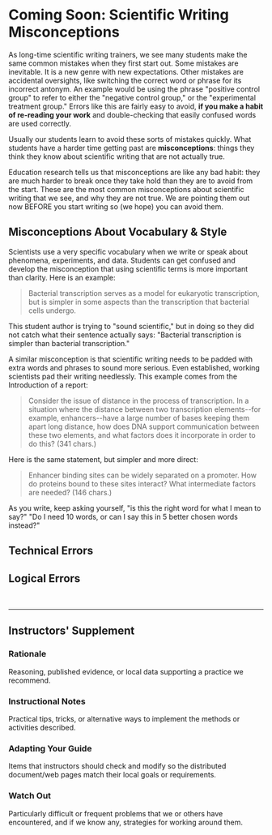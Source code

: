 # Coming Soon: Scientific Writing Misconceptions

As long-time scientific writing trainers, we see many students make the same common mistakes when they first start out. Some mistakes are inevitable. It is a new genre with new expectations. Other mistakes are accidental oversights, like switching the correct word or phrase for its incorrect antonym. An example would be using the phrase "positive control group" to refer to either the "negative control group," or the "experimental treatment group." Errors like this are fairly easy to avoid, __if you make a habit of re-reading your work__ and double-checking that easily confused words are used correctly.  

Usually our students learn to avoid these sorts of mistakes quickly. What students have a harder time getting past are __misconceptions__: things they think they know about scientific writing that are not actually true.

Education research tells us that misconceptions are like any bad habit: they are much harder to break once they take hold than they are to avoid from the start. These are the most common misconceptions about scientific writing that we see, and why they are not true. We are pointing them out now BEFORE you start writing so (we hope) you can avoid them.


## Misconceptions About Vocabulary & Style

Scientists use a very specific vocabulary when we write or speak about phenomena, experiments, and data. Students can get confused and develop the misconception that using scientific terms is more important than clarity. Here is an example: 

> Bacterial transcription serves as a model for eukaryotic transcription, but is simpler in some aspects than the transcription that bacterial cells undergo.

This student author is trying to "sound scientific," but in doing so they did not catch what their sentence actually says: "Bacterial transcription is simpler than bacterial transcription." 

A similar misconception is that scientific writing needs to be padded with extra words and phrases to sound more serious. Even established, working scientists pad their writing needlessly. This example comes from the Introduction of a report:
    
>Consider the issue of distance in the process of transcription. In a situation where the distance between two transcription elements--for example, enhancers--have a large number of bases keeping them apart long distance, how does DNA support communication between these two elements, and what factors does it incorporate in order to do this? (341 chars.)

Here is the same statement, but simpler and more direct: 

> Enhancer binding sites can be widely separated on a promoter. How do proteins bound to these sites interact? What intermediate factors are needed? (146 chars.)

As you write, keep asking yourself, "is this the right word for what I mean to say?" "Do I need 10 words, or can I say this in 5 better chosen words instead?"


## Technical Errors



## Logical Errors



<br/>
<hr/>

## Instructors' Supplement

### Rationale

Reasoning, published evidence, or local data supporting a practice we recommend.


### Instructional Notes

Practical tips, tricks, or alternative ways to implement the methods or activities described. 
 
 
### Adapting Your Guide

Items that instructors should check and modify so the distributed document/web pages match their local goals or requirements. 


### Watch Out

Particularly difficult or frequent problems that we or others have encountered, and if we know any, strategies for working around them. 

